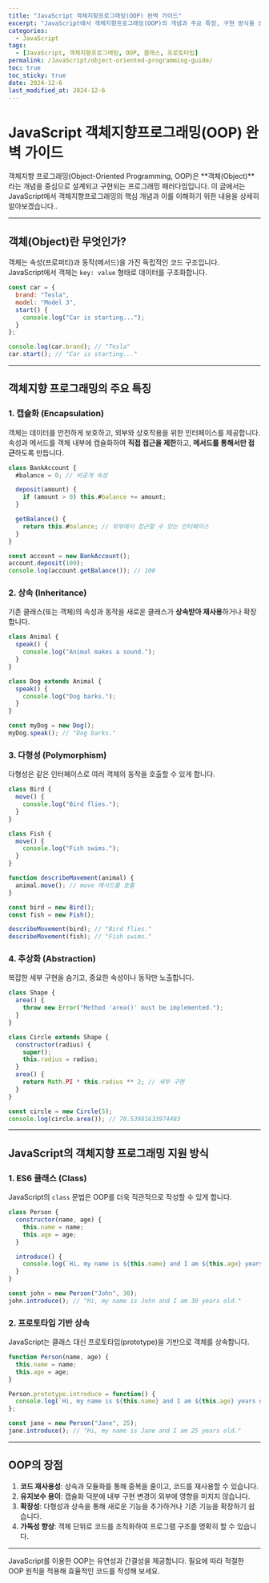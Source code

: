 ```yaml
---
title: "JavaScript 객체지향프로그래밍(OOP) 완벽 가이드"
excerpt: "JavaScript에서 객체지향프로그래밍(OOP)의 개념과 주요 특징, 구현 방식을 상세히 알아봅니다."
categories:
  - JavaScript
tags:
  - [JavaScript, 객체지향프로그래밍, OOP, 클래스, 프로토타입]
permalink: /JavaScript/object-oriented-programming-guide/
toc: true
toc_sticky: true
date: 2024-12-6
last_modified_at: 2024-12-6
---
```


# JavaScript 객체지향프로그래밍(OOP) 완벽 가이드

객체지향 프로그래밍(Object-Oriented Programming, OOP)은 **객체(Object)**라는 개념을 중심으로 설계되고 구현되는 프로그래밍 패러다임입니다. 이 글에서는 JavaScript에서 객체지향프로그래밍의 핵심 개념과 이를 이해하기 위한 내용을 상세히 알아보겠습니다..

---

## 객체(Object)란 무엇인가?
객체는 속성(프로퍼티)과 동작(메서드)을 가진 독립적인 코드 구조입니다.  
JavaScript에서 객체는 `key: value` 형태로 데이터를 구조화합니다.

```js
const car = {
  brand: "Tesla",
  model: "Model 3",
  start() {
    console.log("Car is starting...");
  }
};

console.log(car.brand); // "Tesla"
car.start(); // "Car is starting..."
```

---

## 객체지향 프로그래밍의 주요 특징

### 1. 캡슐화 (Encapsulation)  
객체는 데이터를 안전하게 보호하고, 외부와 상호작용을 위한 인터페이스를 제공합니다.  
속성과 메서드를 객체 내부에 캡슐화하여 **직접 접근을 제한**하고, **메서드를 통해서만 접근**하도록 만듭니다.

```js
class BankAccount {
  #balance = 0; // 비공개 속성

  deposit(amount) {
    if (amount > 0) this.#balance += amount;
  }

  getBalance() {
    return this.#balance; // 외부에서 접근할 수 있는 인터페이스
  }
}

const account = new BankAccount();
account.deposit(100);
console.log(account.getBalance()); // 100
```

### 2. 상속 (Inheritance)  
기존 클래스(또는 객체)의 속성과 동작을 새로운 클래스가 **상속받아 재사용**하거나 확장합니다.

```js
class Animal {
  speak() {
    console.log("Animal makes a sound.");
  }
}

class Dog extends Animal {
  speak() {
    console.log("Dog barks.");
  }
}

const myDog = new Dog();
myDog.speak(); // "Dog barks."
```

### 3. 다형성 (Polymorphism)  
다형성은 같은 인터페이스로 여러 객체의 동작을 호출할 수 있게 합니다.

```js
class Bird {
  move() {
    console.log("Bird flies.");
  }
}

class Fish {
  move() {
    console.log("Fish swims.");
  }
}

function describeMovement(animal) {
  animal.move(); // move 메서드를 호출
}

const bird = new Bird();
const fish = new Fish();

describeMovement(bird); // "Bird flies."
describeMovement(fish); // "Fish swims."
```

### 4. 추상화 (Abstraction)  
복잡한 세부 구현을 숨기고, 중요한 속성이나 동작만 노출합니다.

```js
class Shape {
  area() {
    throw new Error("Method 'area()' must be implemented.");
  }
}

class Circle extends Shape {
  constructor(radius) {
    super();
    this.radius = radius;
  }
  area() {
    return Math.PI * this.radius ** 2; // 세부 구현
  }
}

const circle = new Circle(5);
console.log(circle.area()); // 78.53981633974483
```

---

## JavaScript의 객체지향 프로그래밍 지원 방식

### 1. ES6 클래스 (Class)
JavaScript의 `class` 문법은 OOP를 더욱 직관적으로 작성할 수 있게 합니다.

```js
class Person {
  constructor(name, age) {
    this.name = name;
    this.age = age;
  }

  introduce() {
    console.log(`Hi, my name is ${this.name} and I am ${this.age} years old.`);
  }
}

const john = new Person("John", 30);
john.introduce(); // "Hi, my name is John and I am 30 years old."
```

### 2. 프로토타입 기반 상속
JavaScript는 클래스 대신 프로토타입(prototype)을 기반으로 객체를 상속합니다.

```js
function Person(name, age) {
  this.name = name;
  this.age = age;
}

Person.prototype.introduce = function() {
  console.log(`Hi, my name is ${this.name} and I am ${this.age} years old.`);
};

const jane = new Person("Jane", 25);
jane.introduce(); // "Hi, my name is Jane and I am 25 years old."
```

---

## OOP의 장점
1. **코드 재사용성**: 상속과 모듈화를 통해 중복을 줄이고, 코드를 재사용할 수 있습니다.
2. **유지보수 용이**: 캡슐화 덕분에 내부 구현 변경이 외부에 영향을 미치지 않습니다.
3. **확장성**: 다형성과 상속을 통해 새로운 기능을 추가하거나 기존 기능을 확장하기 쉽습니다.
4. **가독성 향상**: 객체 단위로 코드를 조직화하여 프로그램 구조를 명확히 할 수 있습니다.

---

JavaScript를 이용한 OOP는 유연성과 간결성을 제공합니다. 필요에 따라 적절한 OOP 원칙을 적용해 효율적인 코드를 작성해 보세요.
